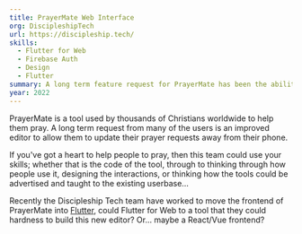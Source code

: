 ```yaml
---
title: PrayerMate Web Interface
org: DiscipleshipTech
url: https://discipleship.tech/
skills:
  - Flutter for Web
  - Firebase Auth
  - Design
  - Flutter
summary: A long term feature request for PrayerMate has been the ability to manage prayer requests on the web, with a full sized keyboard and screen.
year: 2022
---
```


PrayerMate is a tool used by thousands of Christians worldwide to help them pray. A long term request from many of the users is an improved editor to allow them to update their prayer requests away from their phone.

If you've got a heart to help people to pray, then this team could use your skills; whether that is the code of the tool, through to thinking through how people use it, designing the interactions, or thinking how the tools could be advertised and taught to the existing userbase…

Recently the Discipleship Tech team have worked to move the frontend of PrayerMate into [Flutter](https://flutter.dev/), could Flutter for Web to a tool that they could hardness to build this new editor? Or… maybe a React/Vue frontend?
